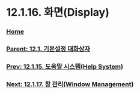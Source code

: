 # 12.1.16. 화면(Display)

### [Home](./00-home.md)
### [Parent: 12.1. 기본설정 대화상자](./12-01-00-preference-dialog.md)
### [Prev: 12.1.15. 도움말 시스템(Help System)](./12-01-15-help-system.md)
### [Next: 12.1.17. 창 관리(Window Management)](./12-01-17-window-management.md)

